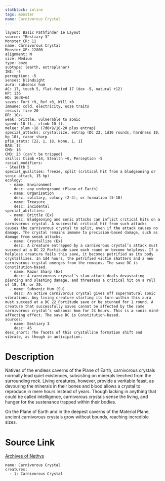 ```yaml
---
statblock: inline
tags: monster
name: Carnivorous Crystal
---
```

```statblock
layout: Basic Pathfinder 1e Layout
source: "Bestiary 3"
Monster_CR: 11
name: Carnivorous Crystal
Monster_XP: 12800
alignment: N
size: Medium
type: ooze
subtype: (earth, extraplanar)
INI: -5
perception: -5
senses: blindsight
aura: subsonic hum
AC: 17, touch 5, flat-footed 17 (dex -5, natural +12)
HP: 136
HD: 16d8+64
saves: Fort +9, Ref +0, Will +0
immune: cold, electricity, ooze traits
resist: fire 20
DR: 10/-
weak: brittle, vulnerable to sonic
speed: 10 ft., climb 10 ft.
melee: slam +18 (7d8+9/18-20 plus entrap)
special_attacks: crystallize, entrap (DC 22, 1d10 rounds, hardness 10, hp 10), razor sharp
pf1e_stats: [22, 1, 18, None, 1, 1]
BAB: 12
CMB: 18
CMD: 23 (can’t be tripped)
skills: Climb +14, Stealth +0, Perception -5
racial_modifiers:
- Stealth 5
special_qualities: freeze, split (critical hit from a bludgeoning or sonic attack, 15 hp)
ecology:
  - name: Environment
    desc: any underground (Plane of Earth)
  - name: Organisation
    desc: solitary, colony (2-4), or formation (5-10)
  - name: Treasure
    desc: incidental
special_abilities:
  - name: Brittle (Ex)
    desc: Bludgeoning and sonic attacks can inflict critical hits on a carnivorous crystal. A successful critical hit from such attacks causes the carnivorous crystal to split, even if the attack causes no damage. The crystal remains immune to precision-based damage, such as damage from sneak attacks.
  - name: Crystallize (Ex)
    desc: A creature entrapped by a carnivorous crystal’s attack must succeed at a DC 22 Fortitude save each round or become helpless. If a helpless creature fails this save, it becomes petrified as its body crystallizes. In 1d4 hours, the petrified victim shatters and a new carnivorous crystal emerges from the remains. The save DC is Constitution-based.
  - name: Razor Sharp (Ex)
    desc: A carnivorous crystal’s slam attack deals devastating piercing and slashing damage, and threatens a critical hit on a roll of 18, 19, or 20.
  - name: Subsonic Hum (Su)
    desc: An active carnivorous crystal gives off supernatural sonic vibrations. Any living creature starting its turn within this aura must succeed at a DC 22 Fortitude save or be stunned for 1 round. A creature that successfully saves cannot be affected by the same carnivorous crystal’s subsonic hum for 24 hours. This is a sonic mind-affecting effect. The save DC is Constitution-based.
sources:
  - name: Bestiary 3
    desc: 45
desc_short: The facets of this crystalline formation shift and vibrate, as though in anticipation.
```
# Description
Natives of the endless caverns of the Plane of Earth, carnivorous crystals normally lead quiet existences, subsisting on minerals leeched from the surrounding rock. Living creatures, however, provide a veritable feast, as devouring the minerals in their bones and blood allows a crystal to reproduce in mere hours instead of years. Though lacking in anything that could be called intelligence, carnivorous crystals sense the living, and hunger for the sustenance trapped within their bodies.

On the Plane of Earth and in the deepest caverns of the Material Plane, ancient carnivorous crystals grow without bounds, reaching incredible sizes.
# Source Link
[Archives of Nethys](https://aonprd.com/MonsterDisplay.aspx?ItemName=Carnivorous%20Crystal)
```encounter-table
name: Carnivorous Crystal
creatures:
  - 1: Carnivorous Crystal
```
